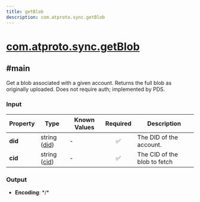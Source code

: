 ```yaml
---
title: getBlob
description: com.atproto.sync.getBlob
---
```


# [com.atproto.sync.getBlob](https://github.com/myConsciousness/atproto.dart/blob/main/lexicons/com/atproto/sync/getBlob.json)

## #main

Get a blob associated with a given account. Returns the full blob as originally uploaded. Does not require auth; implemented by PDS.

### Input

| Property | Type | Known Values | Required | Description |
| --- | --- | --- | :---: | --- |
| **did** | string ([did](https://atproto.com/specs/did)) | - | ✅ | The DID of the account. |
| **cid** | string ([cid](https://atproto.com/specs/repository#cid-formats)) | - | ✅ | The CID of the blob to fetch |

### Output

- **Encoding**: \*/\*

